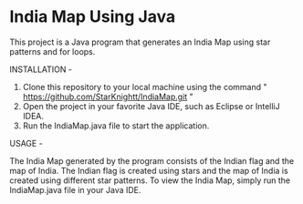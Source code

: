 # India Map Using Java
This project is a Java program that generates an India Map using star patterns and for loops.

INSTALLATION - 

1. Clone this repository to your local machine using the command " https://github.com/StarKnightt/IndiaMap.git "
2. Open the project in your favorite Java IDE, such as Eclipse or IntelliJ IDEA.
3. Run the IndiaMap.java file to start the application.

USAGE - 

The India Map generated by the program consists of the Indian flag and the map of India. The Indian flag is created using stars and the map of India is created using different star patterns.
To view the India Map, simply run the IndiaMap.java file in your Java IDE.
